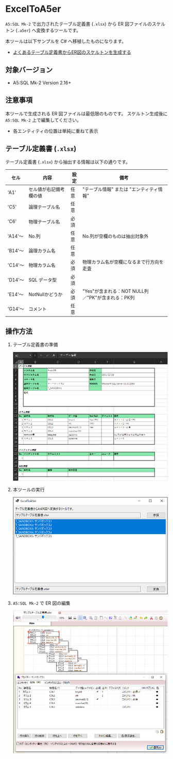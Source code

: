 # ExcelToA5er
`A5:SQL Mk-2` で出力されたテーブル定義書 (`.xlsx`) から ER 図ファイルのスケルトン (`.a5er`) へ変換するツールです。

本ツールは以下サンプルを C# へ移植したものになります。
* [よくあるテーブル定義書からER図のスケルトンを生成する](https://a5m2.mmatsubara.com/tips/er_skeleton/)

## 対象バージョン

* A5:SQL Mk-2 Version 2.16+

## 注意事項

本ツールで生成される ER 図ファイルは最低限のものです。
スケルトン生成後に `A5:SQL Mk-2` 上で編集してください。

* 各エンティティの位置は単純に重ねて表示

## テーブル定義書 (`.xlsx`)

テーブル定義書 (`.xlsx`) から抽出する情報は以下の通りです。

|  セル   |          内容          | 設定 |                       備考                        |
| ------- | ---------------------- | ---- | ------------------------------------------------- |
| 'A1'    | セル値が右記備考欄の値 | 任意 | "テーブル情報" または "エンティティ情報"          |
| 'C5'    | 論理テーブル名         | 任意 |                                                   |
| 'C6'    | 物理テーブル名         | 必須 |                                                   |
| 'A14'～ | No.列                  | 任意 | No.列が空欄のものは抽出対象外                     |
| 'B14'～ | 論理カラム名           | 任意 |                                                   |
| 'C14'～ | 物理カラム名           | 必須 | 物理カラム名が空欄になるまで行方向を走査          |
| 'D14'～ | SQL データ型           | 必須 |                                                   |
| 'E14'～ | NotNullかどうか        | 必須 | "Yes"が含まれる：NOT NULL列／"PK"が含まれる：PK列 |
| 'G14'～ | コメント               | 任意 |                                                   |


## 操作方法

1. テーブル定義書の準備

    ![](doc/テーブル定義書イメージ.png)

2. 本ツールの実行

    ![](doc/画面イメージ.png)

3. `A5:SQL Mk-2` で ER 図の編集

    ![](doc/生成直後のER図.png)
